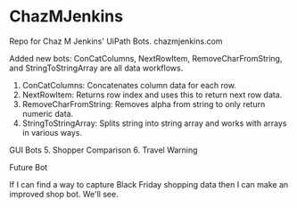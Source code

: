 # ChazMJenkins
 Repo for Chaz M Jenkins' UiPath Bots.
	chazmjenkins.com

Added new bots:
ConCatColumns, NextRowItem, RemoveCharFromString, and StringToStringArray are all data workflows.

1. ConCatColumns: Concatenates column data for each row.
2. NextRowItem: Returns row index and uses this to return next row data.
3. RemoveCharFromString: Removes alpha from string to only return numeric data.
4. StringToStringArray: Splits string into string array and works with arrays in various ways.

GUI Bots
5. Shopper Comparison
6. Travel Warning

Future Bot

If I can find a way to capture Black Friday shopping data then I can make an improved shop bot. We'll see.